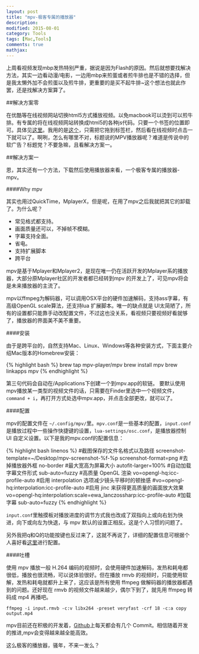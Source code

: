 ```yaml
---
layout: post
title: "mpv-极客专属的播放器"
description: 
modified: 2015-08-01
category: Tools
tags: [Mac,Tools]
comments: true
mathjax: 
---
```


上周看视频发现mbp发热特别严重，据说是因为Flash的原因。然后就想要找解决方法，其实一边看动漫/电影，一边用mbp来煎蛋或者煎牛排也是不错的选择，但是我太懒外加不会煎蛋以及煎牛排，更重要的是买不起牛排~这个想法也就此作罢，还是找解决方案算了。

##解决方案零

在优酷等在线视频网站切换html5方式播放视频。以免macbook可以烫到可以煎牛排。有专属的将在线视频网站转换成html5的各种js代码。只要一个书签的位置即可。具体见[这里][1]。我用的是[这个][2]，只需把它拖到标签栏，然后看在线视频时点击一下就可以了。啊咧，怎么有哪里不对，标题说的MPV播放器呢？难道是传说中的软广告？标题党？不要急嘛，且看解决方案一。

##解决方案一

恩，其实还有一个方法，下载然后使用播放器来看，一个极客专属的播放器-mpv。

####Why mpv

其实也用过QuickTime，MplayerX，但是呢，在用了mpv之后我就把其它的卸载了。为什么呢？

* 常见格式都支持。
* 画面质量还可以，不掉帧不模糊。
* 字幕支持全面。
* 省电。
* 支持扩展脚本
* 跨平台

mpv是基于Mplayer和Mplayer2，是现在唯一仍在活跃开发的Mplayer系的播放器，大部分原Mplayer社区的开发者都已经转到mpv 的开发上了，可见mpv将会是未来播放器的主流了。

mpv以ffmpeg为解码器，可以调用OSX平台的硬件加速解码，支持ass字幕，有高级OpenGL scale算法，还支持lua 扩展脚本。唯一的缺点就是 UI太简陋了，所有的设置都只能靠手动改配置文件，不过这也没关系，看视频只要视频好看就够了，播放器的界面美不美不重要。

####安装

由于是跨平台的，自然支持Mac、Linux、Windows等各种安装方式，下面主要介绍Mac版本的Homebrew安装：

{% highlight bash  %}
brew tap mpv-player/mpv
brew install mpv
brew linkapps mpv
{% endhighlight %}

第三句代码会自动在/Applications下创建一个到mpv.app的软链。
要默认使用mpv播放某一类型的视频文件的话，只需要在Finder里选中一个视频文件，`command + i`，再打开方式处选中mpv.app，并点击全部更改，就可以了。

####配置

mpv的配置文件在 `~/.config/mpv/`里。`mpv.conf`是一些基本的配置，`input.conf`是播放过程中一些操作快捷键的设置，`lua-settings/osc.conf`，是播放器控制 UI 自定义设置。以下是我的mpv.conf的配置信息：

{% highlight bash linenos %}
#截图保存的文件名格式以及路径
screenshot-template=~/Desktop/mpv-screenshot-%f-%p
screenshot-format=png
#去掉播放器外框
no-border
#最大宽高为屏幕大小
autofit-larger=100%
#自动加载字幕文件形式
sub-auto=fuzzy
#高质量 OpenGL 渲染
vo=opengl-hq:icc-profile-auto
#启用 interpolation 选项减少镜头平移时的顿挫感
#vo=opengl-hq:interpolation:icc-profile-auto
#启用 jinc 来获得更高质量的画面放大效果
vo=opengl-hq:interpolation:scale=ewa_lanczossharp:icc-profile-auto
#加载字幕
sub-auto=fuzzy
{% endhighlight %}

`input.conf`里触摸板对播放进度的调节方式我也改成了双指向上或向右划为快进，向下或向左为快退，与 mpv 默认的设置正相反。这是个人习惯的问题了。

另外我把q和Q的功能按键也反过来了，这就不再说了，详细的配置信息可根据个人喜好看[这里][4]进行配置。

####吐槽

使用 mpv 播放一般 H.264 编码的视频时，会使用硬件加速解码，发热和耗电都很低，播放也很流畅，可以说体验很好。但在播放 rmvb 的视频时，只能使用软解，发热和耗电就都升上来了，这应该是所有使用 ffmpeg 做解码器的播放器都遇到的问题。还好现在 rmvb 的视频文件越来越少，偶尔下到了，就先用 ffmpeg 转码成 mp4 再播吧。

	ffmpeg -i input.rmvb -c:v libx264 -preset veryfast -crf 18 -c:a copy output.mp4

mpv目前还在积极的开发着，[Github][5]上每天都会有几个 Commit。相信随着开发的推进,mpv会变得越来越全能高效。

这么极客的播放器，骚年，不来一发么？

[1]: http://zythum.sinaapp.com/youkuhtml5playerbookmark/
[2]: javascript:void(function(u,s)%7Bs%3Ddocument.body.appendChild(document.createElement(%27script%27))%3Bs.src%3Du%2B%27%3Fts%3D%27%2BDate.now()%3Bs.charset%3D%27UTF-8%27%7D(%27http://zythum.sinaapp.com/mama2/dest/index.js%27))
[3]: http://mpv.io/installation/
[4]: https://github.com/mpv-player/mpv/blob/master/DOCS/man/options.rst
[5]: https://github.com/mpv-player/mpv
